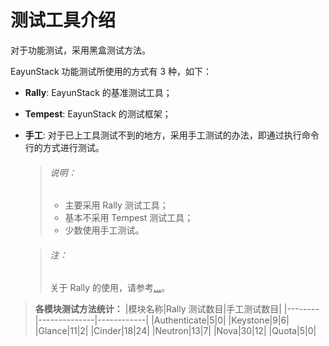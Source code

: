 # 测试工具介绍

对于功能测试，采用黑盒测试方法。

EayunStack 功能测试所使用的方式有 3 种，如下：

* **Rally**: EayunStack 的基准测试工具；
* **Tempest**: EayunStack 的测试框架；
* **手工**: 对于已上工具测试不到的地方，采用手工测试的办法，即通过执行命令行的方式进行测试。

  > ###### 说明：
  > * 主要采用 Rally 测试工具；
  > * 基本不采用 Tempest 测试工具；
  > * 少数使用手工测试。

  > ###### 注：
  > 关于 Rally 的使用，请参考[...]()。

> **各模块测试方法统计：**
|模块名称|Rally 测试数目|手工测试数目|
|--------|--------------|------------|
|Authenticate|5|0|
|Keystone|9|6|
|Glance|11|2|
|Cinder|18|24|
|Neutron|13|7|
|Nova|30|12|
|Quota|5|0|
